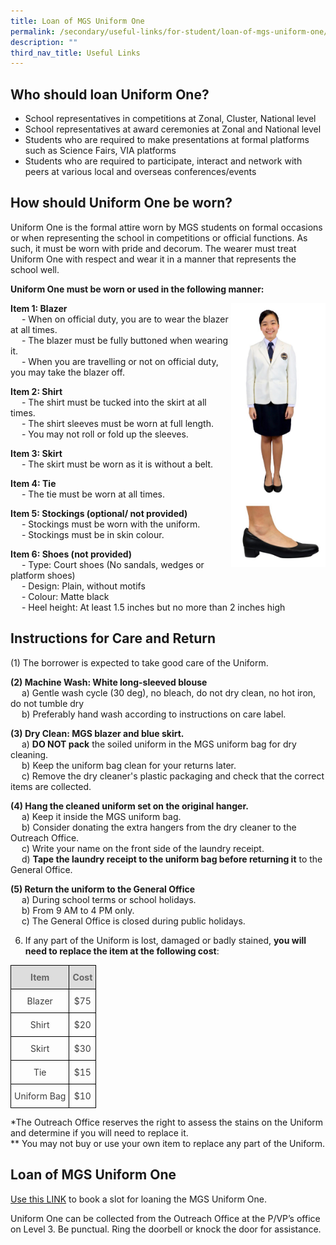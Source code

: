 ```yaml
---
title: Loan of MGS Uniform One
permalink: /secondary/useful-links/for-student/loan-of-mgs-uniform-one/
description: ""
third_nav_title: Useful Links
---
```

## Who should loan Uniform One?
*   School representatives in competitions at Zonal, Cluster, National level
*   School representatives at award ceremonies at Zonal and National level
*   Students who are required to make presentations at formal platforms such as Science Fairs, VIA platforms
*   Students who are required to participate, interact and network with peers at various local and overseas conferences/events


## How should Uniform One be worn?
Uniform One is the formal attire worn by MGS students on formal occasions or when representing the school in competitions or official functions. As such, it must be worn with pride and decorum. The wearer must treat Uniform One with respect and wear it in a manner that represents the school well.

**Uniform One must be worn or used in the following manner:**

<img src="/images/Secondary/uniform-one.jpg" style="width:30%" align="right">

**Item 1: Blazer**
<br>  - When on official duty, you are to wear the blazer at all times.
<br>  - The blazer must be fully buttoned when wearing it. 
<br>  - When you are travelling or not on official duty, you may take the blazer off.  


**Item 2: Shirt**
<br>  - The shirt must be tucked into the skirt at all times.
<br>  - The shirt sleeves must be worn at full length.
<br>  - You may not roll or fold up the sleeves.  


**Item 3: Skirt**
<br>  - The skirt must be worn as it is without a belt.  
      
    
**Item 4: Tie** 
<br>  - The tie must be worn at all times.  
    
**Item 5: Stockings (optional/ not provided)**
<br>  - Stockings must be worn with the uniform.
<br>  - Stockings must be in skin colour.  
    

**Item 6: Shoes (not provided)**
<br>  - Type: Court shoes (No sandals, wedges or platform shoes)
<br>  - Design: Plain, without motifs
<br>  - Colour: Matte black
<br>  - Heel height: At least 1.5 inches but no more than 2 inches high


## Instructions for Care and Return

(1) The borrower is expected to take good care of the Uniform.  


**(2) Machine Wash: White long-sleeved blouse**
<br>  a) Gentle wash cycle (30 deg), no bleach, do not dry clean, no hot iron, do not tumble dry
<br>  b) Preferably hand wash according to instructions on care label.


**(3) Dry Clean: MGS blazer and blue skirt.**
<br>  a) **DO NOT pack** the soiled uniform in the MGS uniform bag for dry cleaning.
<br>  b) Keep the uniform bag clean for your returns later.
<br>  c) Remove the dry cleaner's plastic packaging and check that the correct items are collected.


**(4) Hang the cleaned uniform set on the original hanger.**
<br>  a) Keep it inside the MGS uniform bag.
<br>  b) Consider donating the extra hangers from the dry cleaner to the Outreach Office.
<br>  c) Write your name on the front side of the laundry receipt. 
<br>  d) **Tape the laundry receipt to the uniform bag before returning it** to the General Office.


**(5) Return the uniform to the General Office** 
<br>  a) During school terms or school holidays.
<br>  b) From 9 AM to 4 PM only. 
<br>  c) The General Office is closed during public holidays.


6. If any part of the Uniform is lost, damaged or badly stained, **you will need to replace the item at the following cost**:

<style type="text/css">
.tg  {border-collapse:collapse;border-spacing:0;}
.tg td{border-color:black;border-style:solid;border-width:1px;
  overflow:hidden;padding:10px 5px;word-break:normal;}
.tg th{border-color:black;border-style:solid;border-width:1px;font-weight:normal;overflow:hidden;padding:10px 5px;word-break:normal;}
.tg .tg-5hwe{color:#3D3D3D;text-align:center;vertical-align:middle}
.tg .tg-feqv{background-color:#DDD;color:#666;font-weight:bold;text-align:center;vertical-align:middle}
</style>
<table class="tg">
<thead>
  <tr>
    <th class="tg-feqv"><span style="color:#666;background-color:#DDD">Item</span></th>
    <th class="tg-feqv"><span style="color:#666;background-color:#DDD">Cost</span></th>
  </tr>
</thead>
<tbody>
  <tr>
    <td class="tg-5hwe">Blazer</td>
    <td class="tg-5hwe">$75</td>
  </tr>
  <tr>
    <td class="tg-5hwe">Shirt</td>
    <td class="tg-5hwe">$20</td>
  </tr>
  <tr>
    <td class="tg-5hwe">Skirt</td>
    <td class="tg-5hwe">$30</td>
  </tr>
  <tr>
    <td class="tg-5hwe">Tie</td>
    <td class="tg-5hwe">$15</td>
  </tr>
  <tr>
    <td class="tg-5hwe">Uniform Bag</td>
    <td class="tg-5hwe">$10</td>
  </tr>
</tbody>
</table>

*The Outreach Office reserves the right to assess the stains on the Uniform and determine if you will need to replace it.  <br>
** You may not buy or use your own item to replace any part of the Uniform.


## Loan of MGS Uniform One
  
[Use this LINK](https://docs.google.com/forms/d/e/1FAIpQLScu6bQdz1x6gAo8xruDzLvMOLrFg-Nq_Ws3eYHdJhVAWzZ7XA/viewform) to book a slot for loaning the MGS Uniform One.  
  
Uniform One can be collected from the Outreach Office at the P/VP’s office on Level 3. Be punctual. Ring the doorbell or knock the door for assistance.